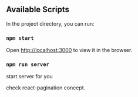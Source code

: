 ## Available Scripts

In the project directory, you can run:

### `npm start`

Open [http://localhost:3000](http://localhost:3000) to view it in the browser.

### `npm run server`

start server for you


check react-pagination concept.
